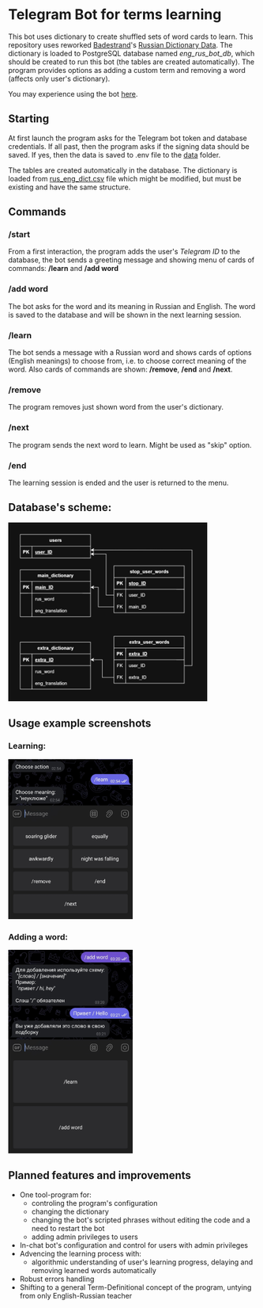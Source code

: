 # Telegram Bot for terms learning

This bot uses dictionary to create shuffled sets of word cards to learn. This repository uses reworked [Badestrand](https://github.com/Badestrand)'s [Russian Dictionary Data](https://github.com/Badestrand/russian-dictionary). The dictionary is loaded to PostgreSQL database named *eng_rus_bot_db*, which should be created to run this bot (the tables are created automatically). The program provides options as adding a custom term and removing a word (affects only user's dictionary).

You may experience using the bot [here](https://t.me/d13english_bot).

## Starting
At first launch the program asks for the Telegram bot token and database credentials. If all past, then the program asks if the signing data should be saved. If yes, then the data is saved to .env file to the [data](data) folder.

The tables are created automatically in the database. The dictionary is loaded from [rus_eng_dict.csv](data/rus_eng_dict.csv) file which might be modified, but must be existing and have the same structure. 

## Commands

### /start
From a first interaction, the program adds the user's *Telegram ID* to the database, the bot sends a greeting message and showing menu of cards of commands: __/learn__ and __/add word__

### /add word
The bot asks for the word and its meaning in Russian and English. The word is saved to the database and will be shown in the next learning session.

### /learn
The bot sends a message with a Russian word and shows cards of options (English meanings) to choose from, i.e. to choose correct meaning of the word. Also cards of commands are shown: __/remove__, __/end__  and __/next__.

### /remove
The program removes just shown word from the user's dictionary.

### /next
The program sends the next word to learn. Might be used as "skip" option.

### /end
The learning session is ended and the user is returned to the menu.

## Database's scheme:
<img src="readme_files/DB_scheme.jpg" alt="Database's scheme" width="80%"/>

## Usage example screenshots

### Learning:
<img src="readme_files/screenshot_1.jpg" alt="Just started learning" width="50%"/>

### Adding a word:
<img src="readme_files/screenshot_2.jpg" alt="Adding a word that already added" width="50%"/>

## Planned features and improvements
- One tool-program for:
  -  controling the program's configuration
  -  changing the dictionary
  -  changing the bot's scripted phrases without editing the code and a need to restart the bot
  -  adding admin privileges to users
-  In-chat bot's configuration and control for users with admin privileges
- Advencing the learning process with:
  -  algorithmic understanding of user's learning progress, delaying and removing learned words automatically
-  Robust errors handling
-  Shifting to a general Term-Definitional concept of the program, untying from only English-Russian teacher
